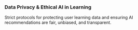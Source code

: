 ### Data Privacy & Ethical AI in Learning
Strict protocols for protecting user learning data and ensuring AI recommendations are fair, unbiased, and transparent.
